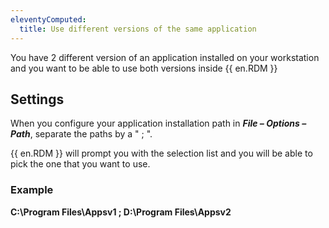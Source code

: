 ```yaml
---
eleventyComputed:
  title: Use different versions of the same application
---
```

You have 2 different version of an application installed on your workstation and you want to be able to use both versions inside {{ en.RDM }}

## Settings

When you configure your application installation path in ***File – Options – Path***, separate the paths by a " ; ".  

{{ en.RDM }} will prompt you with the selection list and you will be able to pick the one that you want to use.

### Example

**C:\Program Files\Appsv1 ; D:\Program Files\Appsv2**
